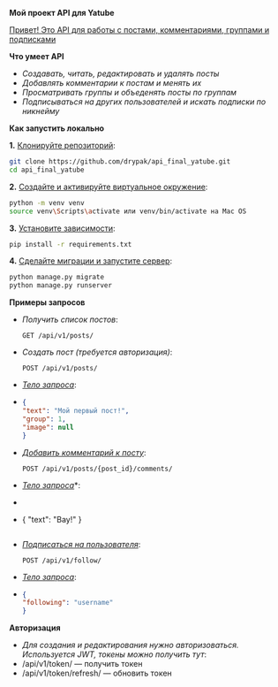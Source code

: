 <strong>Мой проект API для Yatube</strong>

<ins>Привет! Это API для работы с постами, комментариями, группами и подписками</ins>


**Что умеет API**

- *Создавать, читать, редактировать и удалять посты*  
- *Добавлять комментарии к постам и менять их*  
- *Просматривать группы и объеденять посты по группам*  
- *Подписываться на других пользователей и искать подписки по никнейму*  


**Как запустить локально**

**1.** <ins>Клонируйте репозиторий</ins>:
```bash
git clone https://github.com/drypak/api_final_yatube.git
cd api_final_yatube
```

**2.** <ins>Создайте и активируйте виртуальное окружение</ins>:
```bash
python -m venv venv
source venv\Scripts\activate или venv/bin/activate на Mac OS
```

**3.** <ins>Установите зависимости</ins>:
```bash
pip install -r requirements.txt
```

**4.** <ins>Сделайте миграции и запустите сервер</ins>:
```bash
python manage.py migrate
python manage.py runserver
```


**Примеры запросов**
- *</ins>Получить список постов</ins>*:
  ```http
  GET /api/v1/posts/
  ```
  
- *</ins>Создать пост (требуется авторизация)</ins>*:
  ```http
  POST /api/v1/posts/  
  ```
- *<ins>Тело запроса</ins>*:
- ```json
  {  
  "text": "Мой первый пост!",  
  "group": 1,  
  "image": null  
  }
  ```
- *<ins>Добавить комментарий к посту</ins>*:
  ```http  
  POST /api/v1/posts/{post_id}/comments/
  ```
- *<ins>Тело запроса*</ins>*:
- ```json
- {
  "text": "Вау!"
  }
  ```
- *<ins>Подписаться на пользователя</ins>*:
  ```http
  POST /api/v1/follow/
  ```
- *<ins>Тело запроса</ins>*:
- ```json
  {  
  "following": "username"  
  }
  ```


**Авторизация** 
- *Для создания и редактирования нужно авторизоваться. Используется JWT, токены можно получить тут*:
- /api/v1/token/ — получить токен  
- /api/v1/token/refresh/ — обновить токен  


